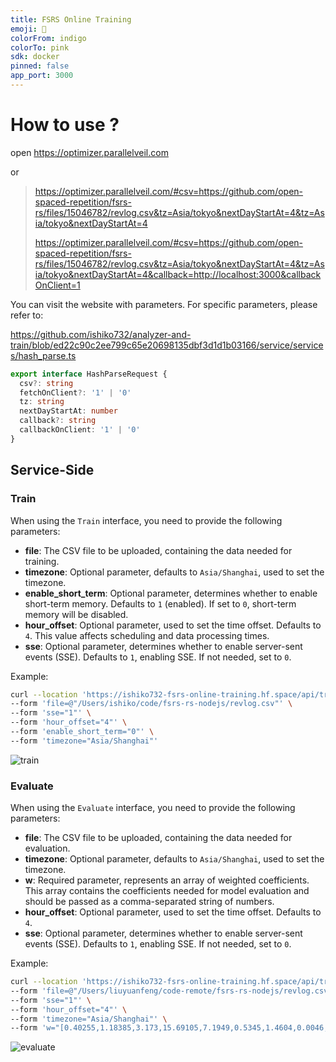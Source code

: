 ```yaml
---
title: FSRS Online Training
emoji: 🧠
colorFrom: indigo
colorTo: pink
sdk: docker
pinned: false
app_port: 3000
---
```


# How to use ?

open https://optimizer.parallelveil.com

or

> https://optimizer.parallelveil.com/#csv=https://github.com/open-spaced-repetition/fsrs-rs/files/15046782/revlog.csv&tz=Asia/tokyo&nextDayStartAt=4&tz=Asia/tokyo&nextDayStartAt=4
>
> https://optimizer.parallelveil.com/#csv=https://github.com/open-spaced-repetition/fsrs-rs/files/15046782/revlog.csv&tz=Asia/tokyo&nextDayStartAt=4&tz=Asia/tokyo&nextDayStartAt=4&callback=http://localhost:3000&callbackOnClient=1

You can visit the website with parameters. For specific parameters, please refer to:

https://github.com/ishiko732/analyzer-and-train/blob/ed22c90c2ee799c65e20698135dbf3d1d1b03166/service/services/hash_parse.ts

```typescript
export interface HashParseRequest {
  csv?: string
  fetchOnClient?: '1' | '0'
  tz: string
  nextDayStartAt: number
  callback?: string
  callbackOnClient: '1' | '0'
}
```

## Service-Side

### Train

When using the `Train` interface, you need to provide the following parameters:

- **file**: The CSV file to be uploaded, containing the data needed for training.
- **timezone**: Optional parameter, defaults to `Asia/Shanghai`, used to set the timezone.
- **enable_short_term**: Optional parameter, determines whether to enable short-term memory. Defaults to `1` (enabled). If set to `0`, short-term memory will be disabled.
- **hour_offset**: Optional parameter, used to set the time offset. Defaults to `4`. This value affects scheduling and data processing times.
- **sse**: Optional parameter, determines whether to enable server-sent events (SSE). Defaults to `1`, enabling SSE. If not needed, set to `0`.

Example:

```bash
curl --location 'https://ishiko732-fsrs-online-training.hf.space/api/train' \
--form 'file=@"/Users/ishiko/code/fsrs-rs-nodejs/revlog.csv"' \
--form 'sse="1"' \
--form 'hour_offset="4"' \
--form 'enable_short_term="0"' \
--form 'timezone="Asia/Shanghai"'
```

![train](images/image.png)

### Evaluate

When using the `Evaluate` interface, you need to provide the following parameters:

- **file**: The CSV file to be uploaded, containing the data needed for evaluation.
- **timezone**: Optional parameter, defaults to `Asia/Shanghai`, used to set the timezone.
- **w**: Required parameter, represents an array of weighted coefficients. This array contains the coefficients needed for model evaluation and should be passed as a comma-separated string of numbers.
- **hour_offset**: Optional parameter, used to set the time offset. Defaults to `4`.
- **sse**: Optional parameter, determines whether to enable server-sent events (SSE). Defaults to `1`, enabling SSE. If not needed, set to `0`.

Example:

```bash
curl --location 'https://ishiko732-fsrs-online-training.hf.space/api/train/evaluate' \
--form 'file=@"/Users/liuyuanfeng/code-remote/fsrs-rs-nodejs/revlog.csv"' \
--form 'sse="1"' \
--form 'hour_offset="4"' \
--form 'timezone="Asia/Shanghai"' \
--form 'w="[0.40255,1.18385,3.173,15.69105,7.1949,0.5345,1.4604,0.0046,1.54575,0.1192,1.01925,1.9395,0.11,0.29605,2.2698,0.2315,2.9898,0.51655,0.6621]"'
```

![evaluate](images/evaluate.png)
